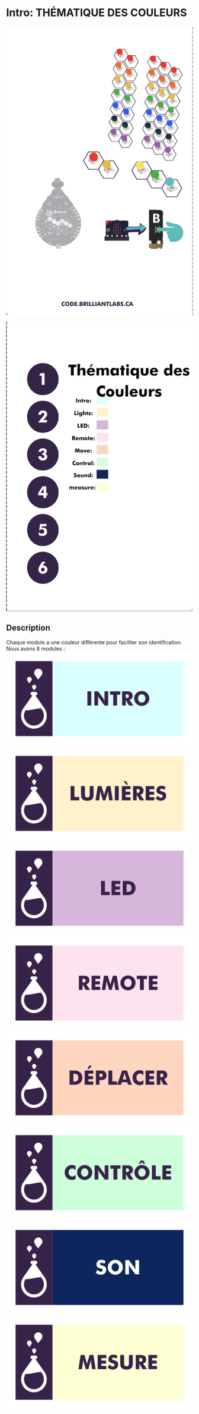 # Intro:  THÉMATIQUE DES COULEURS

<!-- Write here -->

<!--  ![Colour_Theming-EN](https://github.com/Brilliant-Labs/code.bl/blob/code_alpha/packaged/docs/static/mb/projects/bboard-tutorials-cards/1_Intro/Intro2/Colour_Theming-EN.png?raw=true "Colour_Theming-EN")  -->

![Colour_Theming-FR_A](https://github.com/Brilliant-Labs/code.bl/blob/code_alpha/packaged/docs/static/mb/projects/bboard-tutorials-cards/1_Intro/Intro2/Colour_Theming-FR_A.png?raw=true "Colour_Theming-FR_A")

![Colour_Theming-FR_B](https://github.com/Brilliant-Labs/code.bl/blob/code_alpha/packaged/docs/static/mb/projects/bboard-tutorials-cards/1_Intro/Intro2/Colour_Theming-FR_B.png?raw=true "Colour_Theming-FR_B")



## Description

Chaque module a une couleur différente pour faciliter son identification.
Nous avons 8 modules :
![Intro](https://github.com/Brilliant-Labs/code.bl/blob/code_alpha/packaged/docs/static/mb/projects/bboard-tutorials-cards/1_Intro/Intro1/INTRO-FR.png?raw=true "Intro")
![LIGHTS](https://github.com/Brilliant-Labs/code.bl/blob/code_alpha/packaged/docs/static/mb/projects/bboard-tutorials-cards/2_Lights/Lights1/LIGHTS-FR.png?raw=true "LIGHTS")
![LED](https://github.com/Brilliant-Labs/code.bl/blob/code_alpha/packaged/docs/static/mb/projects/bboard-tutorials-cards/3_LED/LED1/LED-FR.png?raw=true "LED")
![REMOTE](https://github.com/Brilliant-Labs/code.bl/blob/code_alpha/packaged/docs/static/mb/projects/bboard-tutorials-cards/4_Remote/Remote1/REMOTE-FR.png?raw=true "REMOTE")
![MOVE](https://github.com/Brilliant-Labs/code.bl/blob/code_alpha/packaged/docs/static/mb/projects/bboard-tutorials-cards/5_Move/Move1/MOVE-FR.png?raw=true "MOVE")
![CONTROL](https://github.com/Brilliant-Labs/code.bl/blob/code_alpha/packaged/docs/static/mb/projects/bboard-tutorials-cards/6_Control/Control1/CONTROL-FR.png?raw=true "CONTROL")
![SOUND](https://github.com/Brilliant-Labs/code.bl/blob/code_alpha/packaged/docs/static/mb/projects/bboard-tutorials-cards/7_Sound/Sound1/SOUND-FR.png?raw=true "SOUND")
![MEASURE](https://github.com/Brilliant-Labs/code.bl/blob/code_alpha/packaged/docs/static/mb/projects/bboard-tutorials-cards/8_Measure/Measure1/MEASURE-FR.png?raw=true "MEASURE")
